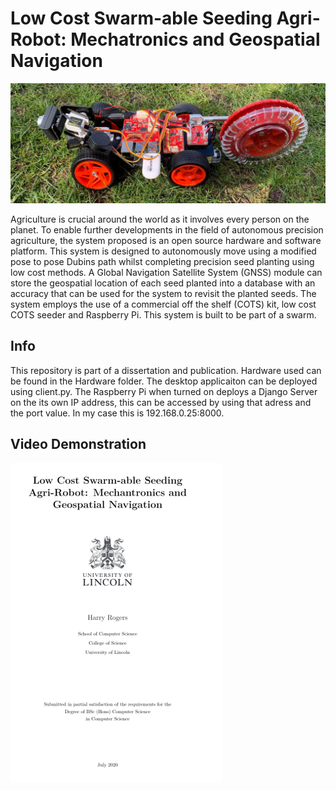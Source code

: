 # Low Cost Swarm-able Seeding Agri-Robot: Mechatronics and Geospatial Navigation

![GitHub Logo](/images/RobotonGrass1.jpg)

Agriculture is crucial around the world as it involves every person on the planet. To enable further developments in the field of autonomous precision agriculture, the system proposed is an open source hardware and software platform. This system is designed to autonomously move using a modified pose to pose Dubins path whilst completing precision seed planting using low cost methods. A Global Navigation Satellite System (GNSS) module can store the geospatial location of each seed planted into a database with an accuracy that can be used for the system to revisit the planted seeds. The system employs the use of a commercial off the shelf (COTS) kit, low cost COTS seeder and Raspberry Pi. This system is built to be part of a swarm.

## Info
This repository is part of a dissertation and publication. Hardware used can be found in the Hardware folder. The desktop applicaiton can be deployed using client.py. The Raspberry Pi when turned on deploys a Django Server on the its own IP address, this can be accessed by using that adress and the port value. In my case this is 192.168.0.25:8000.

## Video Demonstration

[![Video Demonstration](https://github.com/Harry-Rogers/PiCar/blob/master/images/VideoLink.png)](https://www.youtube.com/watch?v=1KZ1cqo4058)

